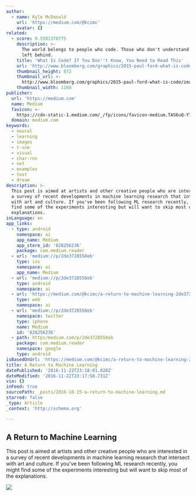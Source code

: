 ```yaml
---
author:
  - name: Kyle McDonald
    url: 'https://medium.com/@kcimc'
    avatar: {}
related:
  - score: 0.5501378775
    description: >-
      The world belongs to people who code. Those who don't understand will be
      left behind.
    title: 'What Is Code? If You Don''t Know, You Need to Read This'
    url: 'http://www.bloomberg.com/graphics/2015-paul-ford-what-is-code/'
    thumbnail_height: 872
    thumbnail_url: >-
      http://www.bloomberg.com/graphics/2015-paul-ford-what-is-code/images/promo.jpg
    thumbnail_width: 1160
publisher:
  url: 'https://medium.com'
  name: Medium
  favicon: >-
    https://cdn-static-1.medium.com/_/fp/icons/favicon-medium.TAS6uQ-Y7kcKgi0xjcYHXw.ico
  domain: medium.com
keywords:
  - neural
  - learning
  - images
  - t-sne
  - visual
  - char-rnn
  - net
  - examples
  - text
  - dream
description: >-
  This post is aimed at artists and other creative people who are interested in
  a survey of recent developments in machine learning research that intersect
  with art and culture. If you've been following ML research recently, you might
  find some of the experiments interesting but will want to skip most of the
  explanations.
inLanguage: en
app_links:
  - type: android
    namespace: ai
    app_name: Medium
    app_store_id: '828256236'
    package: com.medium.reader
  - url: 'medium://p/2de3728558eb'
    type: ios
    namespace: ai
    app_name: Medium
  - url: 'medium://p/2de3728558eb'
    type: android
    namespace: ai
  - url: 'https://medium.com/@kcimc/a-return-to-machine-learning-2de3728558eb'
    type: web
    namespace: ai
  - url: 'medium://p/2de3728558eb'
    namespace: twitter
    type: iphone
    name: Medium
    id: '828256236'
  - path: https/medium.com/p/2de3728558eb
    package: com.medium.reader
    namespace: google
    type: android
isBasedOnUrl: 'https://medium.com/@kcimc/a-return-to-machine-learning-2de3728558eb#.1ktv3pgyz'
title: A Return to Machine Learning
datePublished: '2016-11-22T23:18:01.028Z'
dateModified: '2016-11-22T23:17:58.731Z'
via: {}
inFeed: true
sourcePath: _posts/2016-10-15-a-return-to-machine-learning.md
starred: false
_type: Article
_context: 'http://schema.org'

---
```

<article style=""><h1>A Return to Machine Learning</h1><p>This post is aimed at artists and other creative people who are interested in a survey of recent developments in machine learning research that intersect with art and culture. If you've been following ML research recently, you might find some of the experiments interesting but will want to skip most of the explanations.</p><img src="https://cdn-images-1.medium.com/max/2000/1*hNp0sd2Kqghw5mF7r8ZV2g.jpeg" /></article>